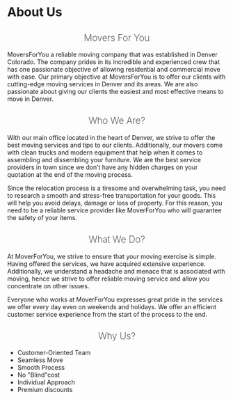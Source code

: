 # About Us

## Movers For You

MoversForYou a reliable moving company that was established in Denver Colorado. The company prides in its incredible and experienced crew that has one passionate objective of allowing residential and commercial move with ease. Our primary objective at MoversForYou is to offer our clients with cutting-edge moving services in Denver and its areas. We are also passionate about giving our clients the easiest and most effective means to move in Denver.


## Who We Are?

With our main office located in the heart of Denver, we strive to offer the best moving services and tips to our clients. Additionally, our movers come with clean trucks and modern equipment that help when it comes to assembling and dissembling your furniture. We are the best service providers in town since we don’t have any hidden charges on your quotation at the end of the moving process.

Since the relocation process is a tiresome and overwhelming task, you need to research a smooth and stress-free transportation for your goods. This will help you avoid delays, damage or loss of property. For this reason, you need to be a reliable service provider like MoverForYou who will guarantee the safety of your items.

## What We Do?

At MoverForYou, we strive to ensure that your moving exercise is simple. Having offered the services, we have acquired extensive experience. Additionally, we understand a headache and menace that is associated with moving, hence we strive to offer reliable moving service and allow you concentrate on other issues.

Everyone who works at MoverForYou expresses great pride in the services we offer every day even on weekends and holidays. We offer an efficient customer service experience from the start of the process to the end.


## Why Us?

* Customer-Oriented Team
* Seamless Move
* Smooth Process
* No "Blind"cost
* Individual Approach
* Premium discounts

<style scoped>
h2 {
  text-align: center;
  font-weight: 200;
}
</style>
